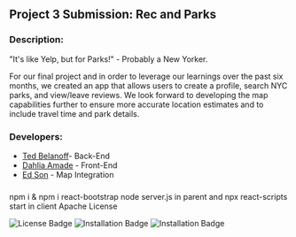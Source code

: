 ## Project 3 Submission: Rec and Parks
### Description:

"It's like Yelp, but for Parks!" - Probably a New Yorker.

For our final project and in order to leverage our learnings over the past six months, we created an app that allows users to create a profile, search NYC parks, and view/leave reviews. We look forward to developing the map capabilities further to ensure more accurate location estimates and to include travel time and park details.

### Developers: 
* [Ted Belanoff](https://github.com/TedBelanoff)- Back-End
* [Dahlia Amade](https://github.com/dahlia15) - Front-End
* [Ed Son](https://github.com/eds2048) - Map Integration

### 
npm i & npm i react-bootstrap
node server.js in parent and npx react-scripts start in client
Apache License

![License Badge](https://img.shields.io/static/v1?label=License&message=Apache%20License&color=yellow)
![Installation Badge](https://img.shields.io/static/v1?label=Install&message=npm%20i&color=brightgreen)
![Installation Badge](https://img.shields.io/static/v1?label=Install&message=npm%20i%20react-bootstrap&color=brightgreen)
